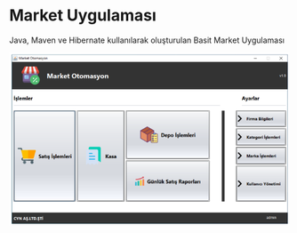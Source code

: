 # Market Uygulaması
Java, Maven ve Hibernate kullanılarak oluşturulan Basit Market Uygulaması

![](https://github.com/ceyhunataykan/marketapp/blob/master/Dashboard.png)
